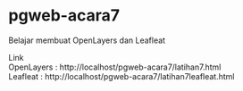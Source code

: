 # pgweb-acara7
Belajar membuat OpenLayers dan Leafleat

Link   
OpenLayers : http://localhost/pgweb-acara7/latihan7.html   
Leafleat : http://localhost/pgweb-acara7/latihan7leafleat.html   